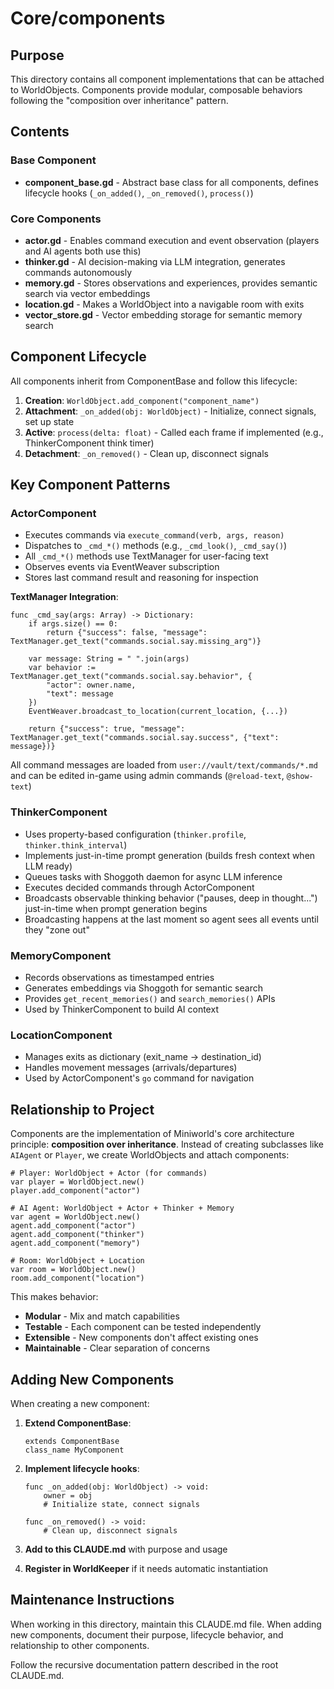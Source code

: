 # Core/components

## Purpose
This directory contains all component implementations that can be attached to WorldObjects. Components provide modular, composable behaviors following the "composition over inheritance" pattern.

## Contents

### Base Component
- **component_base.gd** - Abstract base class for all components, defines lifecycle hooks (`_on_added()`, `_on_removed()`, `process()`)

### Core Components
- **actor.gd** - Enables command execution and event observation (players and AI agents both use this)
- **thinker.gd** - AI decision-making via LLM integration, generates commands autonomously
- **memory.gd** - Stores observations and experiences, provides semantic search via vector embeddings
- **location.gd** - Makes a WorldObject into a navigable room with exits
- **vector_store.gd** - Vector embedding storage for semantic memory search

## Component Lifecycle

All components inherit from ComponentBase and follow this lifecycle:

1. **Creation**: `WorldObject.add_component("component_name")`
2. **Attachment**: `_on_added(obj: WorldObject)` - Initialize, connect signals, set up state
3. **Active**: `process(delta: float)` - Called each frame if implemented (e.g., ThinkerComponent think timer)
4. **Detachment**: `_on_removed()` - Clean up, disconnect signals

## Key Component Patterns

### ActorComponent
- Executes commands via `execute_command(verb, args, reason)`
- Dispatches to `_cmd_*()` methods (e.g., `_cmd_look()`, `_cmd_say()`)
- All `_cmd_*()` methods use TextManager for user-facing text
- Observes events via EventWeaver subscription
- Stores last command result and reasoning for inspection

**TextManager Integration**:
```gdscript
func _cmd_say(args: Array) -> Dictionary:
	if args.size() == 0:
		return {"success": false, "message": TextManager.get_text("commands.social.say.missing_arg")}

	var message: String = " ".join(args)
	var behavior := TextManager.get_text("commands.social.say.behavior", {
		"actor": owner.name,
		"text": message
	})
	EventWeaver.broadcast_to_location(current_location, {...})

	return {"success": true, "message": TextManager.get_text("commands.social.say.success", {"text": message})}
```

All command messages are loaded from `user://vault/text/commands/*.md` and can be edited in-game using admin commands (`@reload-text`, `@show-text`)

### ThinkerComponent
- Uses property-based configuration (`thinker.profile`, `thinker.think_interval`)
- Implements just-in-time prompt generation (builds fresh context when LLM ready)
- Queues tasks with Shoggoth daemon for async LLM inference
- Executes decided commands through ActorComponent
- Broadcasts observable thinking behavior ("pauses, deep in thought...") just-in-time when prompt generation begins
- Broadcasting happens at the last moment so agent sees all events until they "zone out"

### MemoryComponent
- Records observations as timestamped entries
- Generates embeddings via Shoggoth for semantic search
- Provides `get_recent_memories()` and `search_memories()` APIs
- Used by ThinkerComponent to build AI context

### LocationComponent
- Manages exits as dictionary (exit_name → destination_id)
- Handles movement messages (arrivals/departures)
- Used by ActorComponent's `go` command for navigation

## Relationship to Project

Components are the implementation of Miniworld's core architecture principle: **composition over inheritance**. Instead of creating subclasses like `AIAgent` or `Player`, we create WorldObjects and attach components:

```gdscript
# Player: WorldObject + Actor (for commands)
var player = WorldObject.new()
player.add_component("actor")

# AI Agent: WorldObject + Actor + Thinker + Memory
var agent = WorldObject.new()
agent.add_component("actor")
agent.add_component("thinker")
agent.add_component("memory")

# Room: WorldObject + Location
var room = WorldObject.new()
room.add_component("location")
```

This makes behavior:
- **Modular** - Mix and match capabilities
- **Testable** - Each component can be tested independently
- **Extensible** - New components don't affect existing ones
- **Maintainable** - Clear separation of concerns

## Adding New Components

When creating a new component:

1. **Extend ComponentBase**:
   ```gdscript
   extends ComponentBase
   class_name MyComponent
   ```

2. **Implement lifecycle hooks**:
   ```gdscript
   func _on_added(obj: WorldObject) -> void:
       owner = obj
       # Initialize state, connect signals

   func _on_removed() -> void:
       # Clean up, disconnect signals
   ```

3. **Add to this CLAUDE.md** with purpose and usage

4. **Register in WorldKeeper** if it needs automatic instantiation

## Maintenance Instructions
When working in this directory, maintain this CLAUDE.md file. When adding new components, document their purpose, lifecycle behavior, and relationship to other components.

Follow the recursive documentation pattern described in the root CLAUDE.md.
